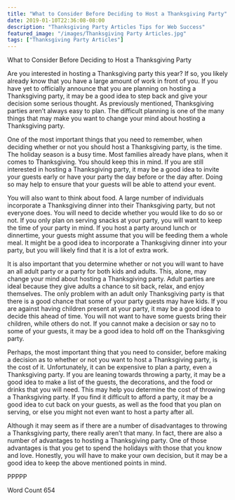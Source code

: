 ```yaml
---
title: "What to Consider Before Deciding to Host a Thanksgiving Party"
date: 2019-01-10T22:36:08-08:00
description: "Thanksgiving Party Articles Tips for Web Success"
featured_image: "/images/Thanksgiving Party Articles.jpg"
tags: ["Thanksgiving Party Articles"]
---
```


What to Consider Before Deciding to Host a Thanksgiving Party

Are you interested in hosting a Thanksgiving party this year?  If so, you likely already know that you have a large amount of work in front of you.  If you have yet to officially announce that you are planning on hosting a Thanksgiving party, it may be a good idea to step back and give your decision some serious thought. As previously mentioned, Thanksgiving parties aren’t always easy to plan. The difficult planning is one of the many things that may make you want to change your mind about hosting a Thanksgiving party.

One of the most important things that you need to remember, when deciding whether or not you should host a Thanksgiving party, is the time. The holiday season is a busy time.  Most families already have plans, when it comes to Thanksgiving. You should keep this in mind.  If you are still interested in hosting a Thanksgiving party, it may be a good idea to invite your guests early or have your party the day before or the day after. Doing so may help to ensure that your guests will be able to attend your event.

You will also want to think about food.  A large number of individuals incorporate a Thanksgiving dinner into their Thanksgiving party, but not everyone does. You will need to decide whether you would like to do so or not.  If you only plan on serving snacks at your party, you will want to keep the time of your party in mind. If you host a party around lunch or dinnertime, your guests might assume that you will be feeding them a whole meal.  It might be a good idea to incorporate a Thanksgiving dinner into your party, but you will likely find that it is a lot of extra work.

It is also important that you determine whether or not you will want to have an all adult party or a party for both kids and adults.  This, alone, may change your mind about hosting a Thanksgiving party. Adult parties are ideal because they give adults a chance to sit back, relax, and enjoy themselves.  The only problem with an adult only Thanksgiving party is that there is a good chance that some of your party guests may have kids.  If you are against having children present at your party, it may be a good idea to decide this ahead of time.  You will not want to have some guests bring their children, while others do not.  If you cannot make a decision or say no to some of your guests, it may be a good idea to hold off on the Thanksgiving party.

Perhaps, the most important thing that you need to consider, before making a decision as to whether or not you want to host a Thanksgiving party, is the cost of it.  Unfortunately, it can be expensive to plan a party, even a Thanksgiving party. If you are leaning towards throwing a party, it may be a good idea to make a list of the guests, the decorations, and the food or drinks that you will need. This may help you determine the cost of throwing a Thanksgiving party.  If you find it difficult to afford a party, it may be a good idea to cut back on your guests, as well as the food that you plan on serving, or else you might not even want to host a party after all.

Although it may seem as if there are a number of disadvantages to throwing a Thanksgiving party, there really aren’t that many.  In fact, there are also a number of advantages to hosting a Thanksgiving party. One of those advantages is that you get to spend the holidays with those that you know and love.  Honestly, you will have to make your own decision, but it may be a good idea to keep the above mentioned points in mind.

PPPPP

Word Count 654

